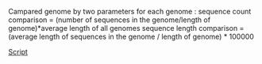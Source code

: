 
Campared genome by two parameters for each genome :
sequence count comparison = (number of sequences in the genome/length of genome)*average length of all genomes
sequence length comparison = (average length of sequences in the genome / length of genome) * 100000

[Script](https://github.com/fhadinezhadUC/leshmania/blob/master/genomecomparison.R)
